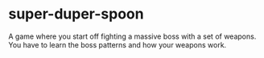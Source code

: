 # super-duper-spoon
A game where you start off fighting a massive boss with a set of weapons. You have to learn the boss patterns and how your weapons work.
